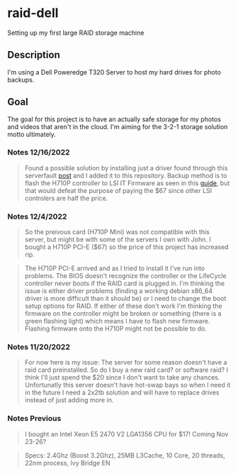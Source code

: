 # raid-dell
Setting up my first large RAID storage machine
## Description
I'm using a Dell Poweredge T320 Server to host my hard drives for photo backups.
## Goal 
The goal for this project is to have an actually safe storage for my photos and videos that aren't in the cloud. I'm aiming for the 3-2-1 storage solution motto ultimately.


### Notes 12/16/2022
>Found a possible solution by installing just a driver found through this serverfault [post](https://serverfault.com/questions/1090959/dell-perc-h750-compatibility-with-debian) and I added it to this repository. Backup method is to flash the H710P controller to LSI IT Firmware as seen in this [guide](https://fohdeesha.com/docs/perc.html), but that would defeat the purpose of paying the $67 since other LSI controlers are half the price.

### Notes 12/4/2022
> So the preivous card (H710P Mini) was not compatible with this server, but might be with some of the servers I own with John. I bought a H710P PCI-E ($67) so the price of this project has increased rip.

> The H710P PCI-E arrived and as I tried to install it I've run into problems. The BIOS doesn't recognize the controller or the LifeCycle controller never boots if the RAID card is plugged in. I'm thinking the issue is either driver problems (finding a working debian x86_64 driver is more difficult than it should be) or I need to change the boot setup options for RAID. If either of these don't work I'm thinking the firmware on the controller might be broken or something (there is a green flashing light) which means I have to flash new firmware. Flashing firmware onto the H710P might not be possible to do.

### Notes 11/20/2022
> For now here is my issue: The server for some reason doesn't have a raid card preinstalled. So do I buy a new raid card? or software raid? I think I'll just spend the $20 since I don't want to take any  chances. Unfortunatly this server doesn't have hot-swap bays so when I need it in the future I need a 2x2tb solution and will have to replace drives instead of just adding more in.
### Notes Previous
> I bought an Intel Xeon E5 2470 V2 LGA1356 CPU for $17! Coming Nov 23-26?

> Specs: 2.4Ghz (Boost 3.2Ghz), 25MB L3Cache, 10 Core, 20 threads, 22nm process, Ivy Bridge EN
